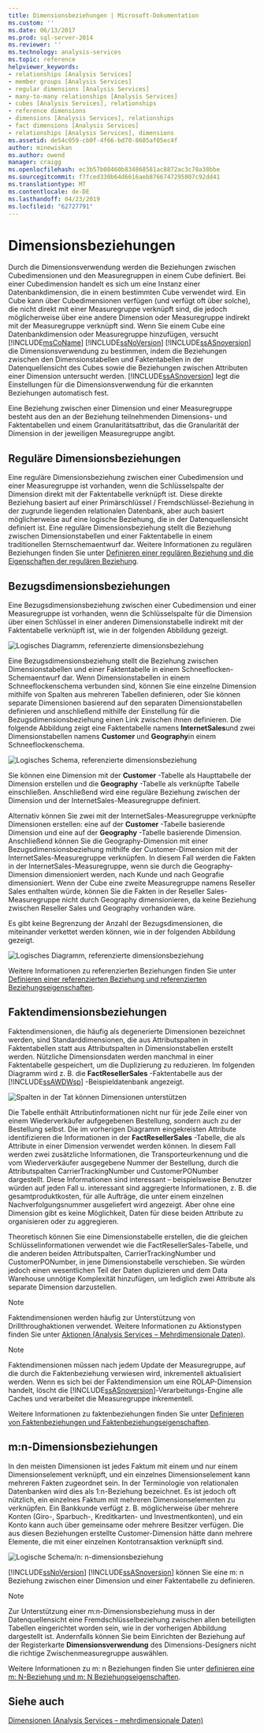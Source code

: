 ```yaml
---
title: Dimensionsbeziehungen | Microsoft-Dokumentation
ms.custom: ''
ms.date: 06/13/2017
ms.prod: sql-server-2014
ms.reviewer: ''
ms.technology: analysis-services
ms.topic: reference
helpviewer_keywords:
- relationships [Analysis Services]
- member groups [Analysis Services]
- regular dimensions [Analysis Services]
- many-to-many relationships [Analysis Services]
- cubes [Analysis Services], relationships
- reference dimensions
- dimensions [Analysis Services], relationships
- fact dimensions [Analysis Services]
- relationships [Analysis Services], dimensions
ms.assetid: de54c059-cb0f-4f66-bd70-8605af05ec4f
author: minewiskan
ms.author: owend
manager: craigg
ms.openlocfilehash: ec3b57b08460b834868581ac8872ac3c78a38bbe
ms.sourcegitcommit: f7fced330b64d6616aeb8766747295807c92dd41
ms.translationtype: MT
ms.contentlocale: de-DE
ms.lasthandoff: 04/23/2019
ms.locfileid: "62727791"
---
```

# <a name="dimension-relationships"></a>Dimensionsbeziehungen
  Durch die Dimensionsverwendung werden die Beziehungen zwischen Cubedimensionen und den Measuregruppen in einem Cube definiert. Bei einer Cubedimension handelt es sich um eine Instanz einer Datenbankdimension, die in einem bestimmten Cube verwendet wird. Ein Cube kann über Cubedimensionen verfügen (und verfügt oft über solche), die nicht direkt mit einer Measuregruppe verknüpft sind, die jedoch möglicherweise über eine andere Dimension oder Measuregruppe indirekt mit der Measuregruppe verknüpft sind. Wenn Sie einem Cube eine Datenbankdimension oder Measuregruppe hinzufügen, versucht [!INCLUDE[msCoName](../../includes/msconame-md.md)] [!INCLUDE[ssNoVersion](../../includes/ssnoversion-md.md)] [!INCLUDE[ssASnoversion](../../includes/ssasnoversion-md.md)] die Dimensionsverwendung zu bestimmen, indem die Beziehungen zwischen den Dimensionstabellen und Faktentabellen in der Datenquellensicht des Cubes sowie die Beziehungen zwischen Attributen einer Dimension untersucht werden. [!INCLUDE[ssASnoversion](../../includes/ssasnoversion-md.md)] legt die Einstellungen für die Dimensionsverwendung für die erkannten Beziehungen automatisch fest.  
  
 Eine Beziehung zwischen einer Dimension und einer Measuregruppe besteht aus den an der Beziehung teilnehmenden Dimensions- und Faktentabellen und einem Granularitätsattribut, das die Granularität der Dimension in der jeweiligen Measuregruppe angibt.  
  
## <a name="regular-dimension-relationships"></a>Reguläre Dimensionsbeziehungen  
 Eine reguläre Dimensionsbeziehung zwischen einer Cubedimension und einer Measuregruppe ist vorhanden, wenn die Schlüsselspalte der Dimension direkt mit der Faktentabelle verknüpft ist. Diese direkte Beziehung basiert auf einer Primärschlüssel / Fremdschlüssel-Beziehung in der zugrunde liegenden relationalen Datenbank, aber auch basiert möglicherweise auf eine logische Beziehung, die in der Datenquellensicht definiert ist. Eine reguläre Dimensionsbeziehung stellt die Beziehung zwischen Dimensionstabellen und einer Faktentabelle in einem traditionellen Sternschemaentwurf dar. Weitere Informationen zu regulären Beziehungen finden Sie unter [Definieren einer regulären Beziehung und die Eigenschaften der regulären Beziehung](../multidimensional-models/define-a-regular-relationship-and-regular-relationship-properties.md).  
  
## <a name="reference-dimension-relationships"></a>Bezugsdimensionsbeziehungen  
 Eine Bezugsdimensionsbeziehung zwischen einer Cubedimension und einer Measuregruppe ist vorhanden, wenn die Schlüsselspalte für die Dimension über einen Schlüssel in einer anderen Dimensionstabelle indirekt mit der Faktentabelle verknüpft ist, wie in der folgenden Abbildung gezeigt.  
  
 ![Logisches Diagramm, referenzierte dimensionsbeziehung](../../../2014/analysis-services/dev-guide/media/as-refdimension1.gif "– logisches Diagramm, referenzierte dimensionsbeziehung")  
  
 Eine Bezugsdimensionsbeziehung stellt die Beziehung zwischen Dimensionstabellen und einer Faktentabelle in einem Schneeflocken-Schemaentwurf dar. Wenn Dimensionstabellen in einem Schneeflockenschema verbunden sind, können Sie eine einzelne Dimension mithilfe von Spalten aus mehreren Tabellen definieren, oder Sie können separate Dimensionen basierend auf den separaten Dimensionstabellen definieren und anschließend mithilfe der Einstellung für die Bezugsdimensionsbeziehung einen Link zwischen ihnen definieren. Die folgende Abbildung zeigt eine Faktentabelle namens **InternetSales**und zwei Dimensionstabellen namens **Customer** und **Geography**in einem Schneeflockenschema.  
  
 ![Logisches Schema, referenzierte dimensionsbeziehung](../../../2014/analysis-services/dev-guide/media/as-refdim-schema1.gif "logisches Schema, referenzierte dimensionsbeziehung")  
  
 Sie können eine Dimension mit der **Customer** -Tabelle als Haupttabelle der Dimension erstellen und die **Geography** -Tabelle als verknüpfte Tabelle einschließen. Anschließend wird eine reguläre Beziehung zwischen der Dimension und der InternetSales-Measuregruppe definiert.  
  
 Alternativ können Sie zwei mit der InternetSales-Measuregruppe verknüpfte Dimensionen erstellen: eine auf der **Customer** -Tabelle basierende Dimension und eine auf der **Geography** -Tabelle basierende Dimension. Anschließend können Sie die Geography-Dimension mit einer Bezugsdimensionsbeziehung mithilfe der Customer-Dimension mit der InternetSales-Measuregruppe verknüpfen. In diesem Fall werden die Fakten in der InternetSales-Measuregruppe, wenn sie durch die Geography-Dimension dimensioniert werden, nach Kunde und nach Geografie dimensioniert. Wenn der Cube eine zweite Measuregruppe namens Reseller Sales enthalten würde, können Sie die Fakten in der Reseller Sales-Measuregruppe nicht durch Geography dimensionieren, da keine Beziehung zwischen Reseller Sales und Geography vorhanden wäre.  
  
 Es gibt keine Begrenzung der Anzahl der Bezugsdimensionen, die miteinander verkettet werden können, wie in der folgenden Abbildung gezeigt.  
  
 ![Logisches Diagramm, referenzierte dimensionsbeziehung](../../../2014/analysis-services/dev-guide/media/as-refdimension2.gif "– logisches Diagramm, referenzierte dimensionsbeziehung")  
  
 Weitere Informationen zu referenzierten Beziehungen finden Sie unter [Definieren einer referenzierten Beziehung und referenzierten Beziehungseigenschaften](../multidimensional-models/define-a-referenced-relationship-and-referenced-relationship-properties.md).  
  
## <a name="fact-dimension-relationships"></a>Faktendimensionsbeziehungen  
 Faktendimensionen, die häufig als degenerierte Dimensionen bezeichnet werden, sind Standarddimensionen, die aus Attributspalten in Faktentabellen statt aus Attributspalten in Dimensionstabellen erstellt werden. Nützliche Dimensionsdaten werden manchmal in einer Faktentabelle gespeichert, um die Duplizierung zu reduzieren. Im folgenden Diagramm wird z. B. die **FactResellerSales** -Faktentabelle aus der [!INCLUDE[ssAWDWsp](../../includes/ssawdwsp-md.md)] -Beispieldatenbank angezeigt.  
  
 ![Spalten in der Tat können Dimensionen unterstützen](../../../2014/analysis-services/dev-guide/media/as-factdim.gif "Spalten in der Tat können Dimensionen unterstützen")  
  
 Die Tabelle enthält Attributinformationen nicht nur für jede Zeile einer von einem Wiederverkäufer aufgegebenen Bestellung, sondern auch zu der Bestellung selbst. Die im vorherigen Diagramm eingekreisten Attribute identifizieren die Informationen in der **FactResellerSales** -Tabelle, die als Attribute in einer Dimension verwendet werden können. In diesem Fall werden zwei zusätzliche Informationen, die Transporteurkennung und die vom Wiederverkäufer ausgegebene Nummer der Bestellung, durch die Attributspalten CarrierTrackingNumber und CustomerPONumber dargestellt. Diese Informationen sind interessant – beispielsweise Benutzer würden auf jeden Fall u. interessant sind aggregierte Informationen, z. B. die gesamtproduktkosten, für alle Aufträge, die unter einem einzelnen Nachverfolgungsnummer ausgeliefert wird angezeigt. Aber ohne eine Dimension gibt es keine Möglichkeit, Daten für diese beiden Attribute zu organisieren oder zu aggregieren.  
  
 Theoretisch können Sie eine Dimensionstabelle erstellen, die die gleichen Schlüsselinformationen verwendet wie die FactResellerSales-Tabelle, und die anderen beiden Attributspalten, CarrierTrackingNumber und CustomerPONumber, in jene Dimensionstabelle verschieben. Sie würden jedoch einen wesentlichen Teil der Daten duplizieren und dem Data Warehouse unnötige Komplexität hinzufügen, um lediglich zwei Attribute als separate Dimension darzustellen.  
  
> [!NOTE]  
>  Faktendimensionen werden häufig zur Unterstützung von Drillthroughaktionen verwendet. Weitere Informationen zu Aktionstypen finden Sie unter [Aktionen &#40;Analysis Services – Mehrdimensionale Daten&#41;](../multidimensional-models/actions-analysis-services-multidimensional-data.md).  
  
> [!NOTE]  
>  Faktendimensionen müssen nach jedem Update der Measuregruppe, auf die durch die Faktenbeziehung verwiesen wird, inkrementell aktualisiert werden. Wenn es sich bei der Faktendimension um eine ROLAP-Dimension handelt, löscht die [!INCLUDE[ssASnoversion](../../includes/ssasnoversion-md.md)]-Verarbeitungs-Engine alle Caches und verarbeitet die Measuregruppe inkrementell.  
  
 Weitere Informationen zu faktenbeziehungen finden Sie unter [Definieren von Faktenbeziehungen und Faktenbeziehungseigenschaften](../multidimensional-models/define-a-fact-relationship-and-fact-relationship-properties.md).  
  
## <a name="many-to-many-dimension-relationships"></a>m:n-Dimensionsbeziehungen  
 In den meisten Dimensionen ist jedes Faktum mit einem und nur einem Dimensionselement verknüpft, und ein einzelnes Dimensionselement kann mehreren Fakten zugeordnet sein. In der Terminologie von relationalen Datenbanken wird dies als 1:n-Beziehung bezeichnet. Es ist jedoch oft nützlich, ein einzelnes Faktum mit mehreren Dimensionselementen zu verknüpfen. Ein Bankkunde verfügt z. B. möglicherweise über mehrere Konten (Giro-, Sparbuch-, Kreditkarten- und Investmentkonten), und ein Konto kann auch über gemeinsame oder mehrere Besitzer verfügen. Die aus diesen Beziehungen erstellte Customer-Dimension hätte dann mehrere Elemente, die mit einer einzelnen Kontotransaktion verknüpft sind.  
  
 ![Logische Schema/n: n-dimensionsbeziehung](../../../2014/analysis-services/dev-guide/media/as-many-dimension1.gif "logische Schema/n: n-dimensionsbeziehung")  
  
 [!INCLUDE[ssNoVersion](../../includes/ssnoversion-md.md)] [!INCLUDE[ssASnoversion](../../includes/ssasnoversion-md.md)] können Sie eine m: n Beziehung zwischen einer Dimension und einer Faktentabelle zu definieren.  
  
> [!NOTE]  
>  Zur Unterstützung einer m:n-Dimensionsbeziehung muss in der Datenquellensicht eine Fremdschlüsselbeziehung zwischen allen beteiligten Tabellen eingerichtet worden sein, wie in der vorherigen Abbildung dargestellt ist. Andernfalls können Sie beim Einrichten der Beziehung auf der Registerkarte **Dimensionsverwendung** des Dimensions-Designers nicht die richtige Zwischenmeasuregruppe auswählen.  
  
 Weitere Informationen zu m: n Beziehungen finden Sie unter [definieren eine m: N-Beziehung und m: N Beziehungseigenschaften](../multidimensional-models/define-a-many-to-many-relationship-and-many-to-many-relationship-properties.md).  
  
## <a name="see-also"></a>Siehe auch  
 [Dimensionen &#40;Analysis Services – mehrdimensionale Daten&#41;](../multidimensional-models-olap-logical-dimension-objects/dimensions-analysis-services-multidimensional-data.md)  
  
  
